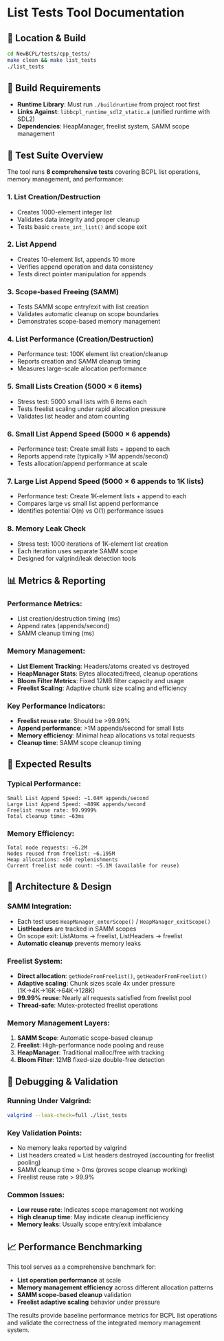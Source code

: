 # List Tests Tool Documentation

## 📁 **Location & Build**
```bash
cd NewBCPL/tests/cpp_tests/
make clean && make list_tests
./list_tests
```

## 🔧 **Build Requirements**
- **Runtime Library**: Must run `./buildruntime` from project root first
- **Links Against**: `libbcpl_runtime_sdl2_static.a` (unified runtime with SDL2)
- **Dependencies**: HeapManager, freelist system, SAMM scope management

## 🧪 **Test Suite Overview**
The tool runs **8 comprehensive tests** covering BCPL list operations, memory management, and performance:

### **1. List Creation/Destruction**
- Creates 1000-element integer list
- Validates data integrity and proper cleanup
- Tests basic `create_int_list()` and scope exit

### **2. List Append**  
- Creates 10-element list, appends 10 more
- Verifies append operation and data consistency
- Tests direct pointer manipulation for appends

### **3. Scope-based Freeing (SAMM)**
- Tests SAMM scope entry/exit with list creation
- Validates automatic cleanup on scope boundaries
- Demonstrates scope-based memory management

### **4. List Performance (Creation/Destruction)**
- Performance test: 100K element list creation/cleanup
- Reports creation and SAMM cleanup timing
- Measures large-scale allocation performance

### **5. Small Lists Creation (5000 × 6 items)**
- Stress test: 5000 small lists with 6 items each  
- Tests freelist scaling under rapid allocation pressure
- Validates list header and atom counting

### **6. Small List Append Speed (5000 × 6 appends)**
- Performance test: Create small lists + append to each
- Reports append rate (typically >1M appends/second)
- Tests allocation/append performance at scale

### **7. Large List Append Speed (5000 × 6 appends to 1K lists)**
- Performance test: Create 1K-element lists + append to each
- Compares large vs small list append performance  
- Identifies potential O(n) vs O(1) performance issues

### **8. Memory Leak Check**
- Stress test: 1000 iterations of 1K-element list creation
- Each iteration uses separate SAMM scope
- Designed for valgrind/leak detection tools

## 📊 **Metrics & Reporting**

### **Performance Metrics:**
- List creation/destruction timing (ms)
- Append rates (appends/second)  
- SAMM cleanup timing (ms)

### **Memory Management:**
- **List Element Tracking**: Headers/atoms created vs destroyed
- **HeapManager Stats**: Bytes allocated/freed, cleanup operations
- **Bloom Filter Metrics**: Fixed 12MB filter capacity and usage
- **Freelist Scaling**: Adaptive chunk size scaling and efficiency

### **Key Performance Indicators:**
- **Freelist reuse rate**: Should be >99.99%
- **Append performance**: >1M appends/second for small lists
- **Memory efficiency**: Minimal heap allocations vs total requests
- **Cleanup time**: SAMM scope cleanup timing

## 🚀 **Expected Results**

### **Typical Performance:**
```
Small List Append Speed: ~1.04M appends/second
Large List Append Speed: ~889K appends/second  
Freelist reuse rate: 99.9999%
Total cleanup time: ~63ms
```

### **Memory Efficiency:**
```
Total node requests: ~6.2M
Nodes reused from freelist: ~6.195M  
Heap allocations: <50 replenishments
Current freelist node count: ~5.1M (available for reuse)
```

## 🔧 **Architecture & Design**

### **SAMM Integration:**
- Each test uses `HeapManager_enterScope()` / `HeapManager_exitScope()`
- **ListHeaders** are tracked in SAMM scopes
- On scope exit: ListAtoms → freelist, ListHeaders → freelist
- **Automatic cleanup** prevents memory leaks

### **Freelist System:**
- **Direct allocation**: `getNodeFromFreelist()`, `getHeaderFromFreelist()`
- **Adaptive scaling**: Chunk sizes scale 4x under pressure (1K→4K→16K→64K→128K)
- **99.99% reuse**: Nearly all requests satisfied from freelist pool
- **Thread-safe**: Mutex-protected freelist operations

### **Memory Management Layers:**
1. **SAMM Scope**: Automatic scope-based cleanup
2. **Freelist**: High-performance node pooling and reuse
3. **HeapManager**: Traditional malloc/free with tracking
4. **Bloom Filter**: 12MB fixed-size double-free detection

## 🐛 **Debugging & Validation**

### **Running Under Valgrind:**
```bash
valgrind --leak-check=full ./list_tests
```

### **Key Validation Points:**
- No memory leaks reported by valgrind
- List headers created ≈ List headers destroyed (accounting for freelist pooling)
- SAMM cleanup time > 0ms (proves scope cleanup working)
- Freelist reuse rate > 99.9%

### **Common Issues:**
- **Low reuse rate**: Indicates scope management not working
- **High cleanup time**: May indicate cleanup inefficiency  
- **Memory leaks**: Usually scope entry/exit imbalance

## 📈 **Performance Benchmarking**

This tool serves as a comprehensive benchmark for:
- **List operation performance** at scale
- **Memory management efficiency** across different allocation patterns
- **SAMM scope-based cleanup** validation
- **Freelist adaptive scaling** behavior under pressure

The results provide baseline performance metrics for BCPL list operations and validate the correctness of the integrated memory management system.